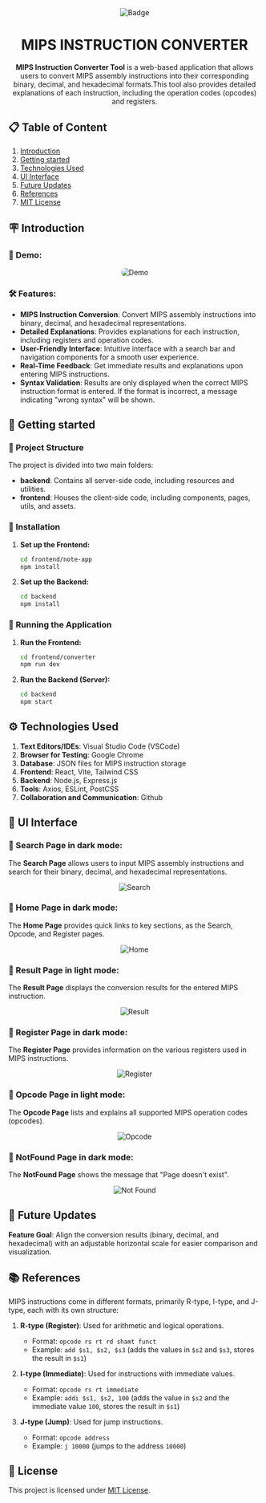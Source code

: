 <div align="center">
  <img src="https://img.shields.io/badge/-🐾 chihiro_203 🐾-e3d6f6?style=flat&logo=per" alt="Badge">
</div>

<div align="center">    
    <h1>MIPS INSTRUCTION CONVERTER</h1>    
    <strong>MIPS Instruction Converter Tool</strong> is a web-based application that allows users to convert MIPS assembly instructions into their corresponding binary, decimal, and hexadecimal formats.This tool also provides detailed explanations of each instruction, including the operation codes (opcodes) and registers.
</div> 

## :clipboard: Table of Content 

1. [Introduction](#introduction)
2. [Getting started](#getting-started)
3. [Technologies Used](#technologies-used)
4. [UI Interface](ui-interface)
5. [Future Updates](#future-updates)
6. [References](#references)
7. [MIT License](#mit-license)

<!-- Introduction -->
## :placard: Introduction <a name="introduction"></a> 
### :cinema: Demo:
<div align ="center">
    <img style="border-radius: 10px;" src="./frontend/converter/src/assets/readme/demo.gif" alt="Demo">
</div>

### :hammer_and_wrench: Features:

- **MIPS Instruction Conversion**: Convert MIPS assembly instructions into binary, decimal, and hexadecimal representations.
- **Detailed Explanations**: Provides explanations for each instruction, including registers and operation codes.
- **User-Friendly Interface**: Intuitive interface with a search bar and navigation components for a smooth user experience.
- **Real-Time Feedback**: Get immediate results and explanations upon entering MIPS instructions.
- **Syntax Validation**: Results are only displayed when the correct MIPS instruction format is entered. If the format is incorrect, a message indicating "wrong syntax" will be shown.

## :rocket: Getting started <a name="getting-started"></a>
### :construction: Project Structure
The project is divided into two main folders:
- __backend__: Contains all server-side code, including resources and utilities.
- __frontend__: Houses the client-side code, including components, pages, utils, and assets.

### 🎯 Installation

1. **Set up the Frontend:**

     ```bash
     cd frontend/note-app
     npm install
     ```

2. **Set up the Backend:**

     ```bash
     cd backend
     npm install
     ```

### 💨 Running the Application

1. **Run the Frontend:**

   ```bash
   cd frontend/converter
   npm run dev
   ```

2. **Run the Backend (Server):**

   ```bash
   cd backend
   npm start
   ```
  
<!-- Technologies Used -->
## :gear: Technologies Used <a name="technologies-used"></a> 
1. __Text Editors/IDEs__: Visual Studio Code (VSCode)
2. __Browser for Testing__: Google Chrome
3. __Database__: JSON files for MIPS instruction storage
4. __Frontend__: React, Vite, Tailwind CSS
5. __Backend__: Node.js, Express.js
6. __Tools__: Axios, ESLint, PostCSS
7. __Collaboration and Communication__: Github

## :sparkler: UI Interface <a name="ui-interface"></a>
### :paw_prints: Search Page in dark mode:
The __Search Page__ allows users to input MIPS assembly instructions and search for their binary, decimal, and hexadecimal representations.
<div align ="center">
    <img src="./frontend/converter/src/assets/readme/search.png" alt="Search">
</div>

### :paw_prints: Home Page in dark mode:
The __Home Page__ provides quick links to key sections, as the Search, Opcode, and Register pages.
<div align ="center">
    <img src="./frontend/converter/src/assets/readme/home.png" alt="Home">
</div>

### :paw_prints: Result Page in light mode:
The __Result Page__ displays the conversion results for the entered MIPS instruction. 
<div align ="center">
    <img src="./frontend/converter/src/assets/readme/result.png" alt="Result">
</div>

### :paw_prints: Register Page in dark mode:
The __Register Page__ provides information on the various registers used in MIPS instructions. 
<div align ="center">
    <img src="./frontend/converter/src/assets/readme/register.png" alt="Register">
</div>

### :paw_prints: Opcode Page in light mode:
The __Opcode Page__ lists and explains all supported MIPS operation codes (opcodes).
<div align ="center">
    <img src="./frontend/converter/src/assets/readme/opcode.png" alt="Opcode">
</div>

### :paw_prints: NotFound Page in dark mode:
The __NotFound Page__ shows the message that "Page doesn't exist".
<div align ="center">
    <img src="./frontend/converter/src/assets/readme/notfound.png" alt="Not Found">
</div>

## :crystal_ball: Future Updates <a name="future-updates"></a> 
__Feature Goal__: Align the conversion results (binary, decimal, and hexadecimal) with an adjustable horizontal scale for easier comparison and visualization.


## :books: References <a name="references"></a> 
MIPS instructions come in different formats, primarily R-type, I-type, and J-type, each with its own structure:

1. **R-type (Register)**: Used for arithmetic and logical operations.
   - Format: `opcode rs rt rd shamt funct`
   - Example: `add $s1, $s2, $s3` (adds the values in `$s2` and `$s3`, stores the result in `$s1`)

2. **I-type (Immediate)**: Used for instructions with immediate values.
   - Format: `opcode rs rt immediate`
   - Example: `addi $s1, $s2, 100` (adds the value in `$s2` and the immediate value `100`, stores the result in `$s1`)

3. **J-type (Jump)**: Used for jump instructions.
   - Format: `opcode address`
   - Example: `j 10000` (jumps to the address `10000`)

## :scroll: License <a name="license"></a> 

This project is licensed under [MIT License](https://github.com/chihiro-203/mips-instruction-converter/blob/main/LICENSE).
